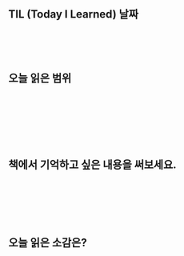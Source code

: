 ## TIL (Today I Learned) 날짜

<br><br><br>

## 오늘 읽은 범위

<br>

```

```

<br><br><br>

## 책에서 기억하고 싶은 내용을 써보세요.

```

```

```

```

<br><br><br>

## 오늘 읽은 소감은?

```

```

<br><br><br>
